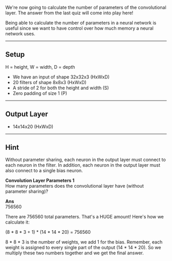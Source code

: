 We're now going to calculate the number of parameters of the convolutional layer. The answer from the last quiz will come into play here!

Being able to calculate the number of parameters in a neural network is useful since we want to have control over how much memory a neural network uses.

---
## Setup
H = height, W = width, D = depth
- We have an input of shape 32x32x3 (HxWxD)
- 20 filters of shape 8x8x3 (HxWxD)
- A stride of 2 for both the height and width (S)
- Zero padding of size 1 (P)

---
## Output Layer
- 14x14x20 (HxWxD)

---
## Hint
Without parameter sharing, each neuron in the output layer must connect to each neuron in the filter. In addition, each neuron in the output layer must also connect to a single bias neuron.

**Convolution Layer Parameters 1**  
How many parameters does the convolutional layer have (without parameter sharing)?

**Ans**  
756560

There are 756560 total parameters. That's a HUGE amount! Here's how we calculate it:

(8 * 8 * 3 + 1) * (14 * 14 * 20) = 756560

8 * 8 * 3 is the number of weights, we add 1 for the bias. Remember, each weight is assigned to every single part of the output (14 * 14 * 20). So we multiply these two numbers together and we get the final answer.

